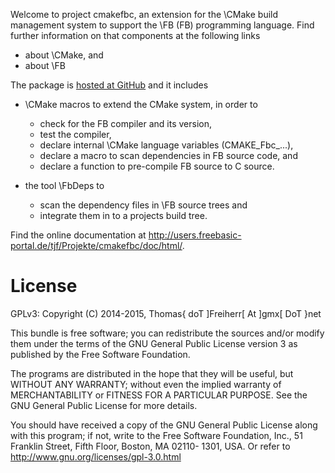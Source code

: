 Welcome to project cmakefbc, an extension for the \CMake build
management system to support the \FB (FB) programming language.
Find further information on that components at the following links

- about \CMake, and
- about \FB

The package is [hosted at GitHub](https://github.com/DTJF/cmakefbc) and
it includes

- \CMake macros to extend the CMake system, in order to
  - check for the FB compiler and its version,
  - test the compiler,
  - declare internal \CMake language variables (CMAKE_Fbc_...),
  - declare a macro to scan dependencies in FB source code, and
  - declare a function to pre-compile FB source to C source.

- the tool \FbDeps to
  - scan the dependency files in \FB source trees and
  - integrate them in to a projects build tree.

Find the online documentation at
http://users.freebasic-portal.de/tjf/Projekte/cmakefbc/doc/html/.


License
=======

GPLv3: Copyright (C) 2014-2015, Thomas{ doT ]Freiherr[ At ]gmx[ DoT }net

This bundle is free software; you can redistribute the sources and/or
modify them under the terms of the GNU General Public License version 3
as published by the Free Software Foundation.

The programs are distributed in the hope that they will be useful, but
WITHOUT ANY WARRANTY; without even the implied warranty of
MERCHANTABILITY or FITNESS FOR A PARTICULAR PURPOSE. See the GNU
General Public License for more details.

You should have received a copy of the GNU General Public License along
with this program; if not, write to the Free Software Foundation, Inc.,
51 Franklin Street, Fifth Floor, Boston, MA 02110- 1301, USA. Or refer
to http://www.gnu.org/licenses/gpl-3.0.html
